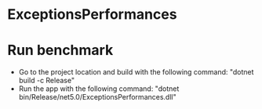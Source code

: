 # ExceptionsPerformances

# Run benchmark  

  - Go to the project location and build with the following command: "dotnet build -c Release"
  - Run the app with the following command: "dotnet bin/Release/net5.0/ExceptionsPerformances.dll"
